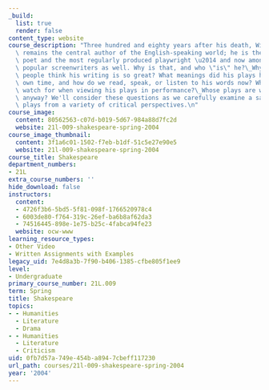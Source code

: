 ```yaml
---
_build:
  list: true
  render: false
content_type: website
course_description: "Three hundred and eighty years after his death, William Shakespeare\
  \ remains the central author of the English-speaking world; he is the most quoted\
  \ poet and the most regularly produced playwright \u2014 and now among the most\
  \ popular screenwriters as well. Why is that, and who \"is\" he?\_Why do so many\
  \ people think his writing is so great? What meanings did his plays have in his\
  \ own time, and how do we read, speak, or listen to his words now? What should we\
  \ watch for when viewing his plays in performance?\_Whose plays are we watching,\
  \ anyway? We'll consider these questions as we carefully examine a sampling of Shakespeare's\
  \ plays from a variety of critical perspectives.\n"
course_image:
  content: 80562563-c07d-b019-5d67-984a88d7fc2d
  website: 21l-009-shakespeare-spring-2004
course_image_thumbnail:
  content: 3f1a6c01-1502-f7eb-b1df-51c5e27e90e5
  website: 21l-009-shakespeare-spring-2004
course_title: Shakespeare
department_numbers:
- 21L
extra_course_numbers: ''
hide_download: false
instructors:
  content:
  - 4726f3b6-5bd5-5f81-098f-1766520978c4
  - 6003de80-f764-319c-26ef-ba6b8af62da3
  - 74516445-898e-1e75-b25c-4fabca94fe23
  website: ocw-www
learning_resource_types:
- Other Video
- Written Assignments with Examples
legacy_uid: 7e4d8a3b-7f90-b406-1385-cfbe805f1ee9
level:
- Undergraduate
primary_course_number: 21L.009
term: Spring
title: Shakespeare
topics:
- - Humanities
  - Literature
  - Drama
- - Humanities
  - Literature
  - Criticism
uid: 0fb7d57a-749e-454b-a894-7cbeff117230
url_path: courses/21l-009-shakespeare-spring-2004
year: '2004'
---
```

